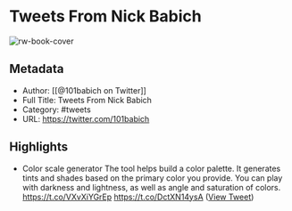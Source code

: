 # Tweets From Nick Babich

![rw-book-cover](https://pbs.twimg.com/profile_images/1484185888984735744/6nGtXACi.jpg)

## Metadata
- Author: [[@101babich on Twitter]]
- Full Title: Tweets From Nick Babich
- Category: #tweets
- URL: https://twitter.com/101babich

## Highlights
- Color scale generator
  The tool helps build a color palette. It generates tints and shades based on the primary color you provide. You can play with darkness and lightness, as well as angle and saturation of colors. 
  https://t.co/VXvXiYGrEp https://t.co/DctXN14ysA ([View Tweet](https://twitter.com/101babich/status/1725468146725777704))
